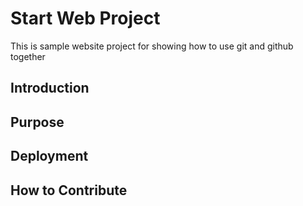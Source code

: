 # Start Web Project

This is sample website project for showing how to use git and github together

## Introduction

## Purpose

## Deployment

## How to Contribute
